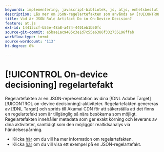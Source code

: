 ```yaml
---
keywords: implementering, javascript-bibliotek, js, atjs, enhetsbeslut, enhetsbeslut, enhetsbeslut, regelartefakt, $8
description: Läs mer om JSON-regelartefakten som används av [!UICONTROL on-device decisioning]].
title: Vad är JSON Rule Artifact Do in On-Device Decision?
feature: at.js
exl-id: 14413ccf-b55e-48a8-a474-4401eb1b50fc
source-git-commit: e5bae1ac9485c3e1d7c55e6386f332755196ffab
workflow-type: tm+mt
source-wordcount: '113'
ht-degree: 0%

---
```


# [!UICONTROL On-device decisioning] regelartefakt

Regelartefakten är en JSON-representation av dina [!DNL Adobe Target] [!UICONTROL on-device decisioning]-aktiviteter. Regelartefakten genereras av [!DNL Target] och sprids till Akamai CDN för att säkerställa att det finns en regelartefakt som är tillgänglig så nära besökarna som möjligt. Regelartefakten innehåller metadata som ger exakt körning och leverans av dina aktiviteter, samtidigt som den möjliggör realtidsanalys via händelsespårning.

* Klicka [här](../../../../implement/server-side/sdk-guides/on-device-decisioning/rule-artifact-overview.md) om du vill ha mer information om regelartefakten.
* Klicka [här](../../../../implement/server-side/sdk-guides/on-device-decisioning/rule-artifact-example.md) om du vill visa ett exempel på en JSON-regelartefakt.
